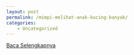 ```yaml
---
layout: post
permalink: /mimpi-melihat-anak-kucing-banyak/
categories:
    - Uncategorized
---
```


[Baca Selengkapnya](/03)